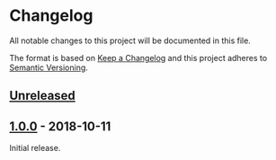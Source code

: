 # Changelog
All notable changes to this project will be documented in this file.

The format is based on [Keep a Changelog](https://keepachangelog.com/en/1.0.0/) and this project adheres to [Semantic Versioning](https://semver.org/spec/v2.0.0.html).

## [Unreleased]

## [1.0.0] - 2018-10-11
Initial release.

[Unreleased]: https://github.com/markashleybell/MAB.EmailReplyParser/compare/v1.0.0...HEAD
[1.0.0]: https://github.com/markashleybell/MAB.EmailReplyParser/compare/cfcb742f36643ffd093d0c67668fd890771b6fd6...v1.0.0

